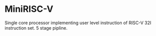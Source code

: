 # MiniRISC-V
Single core processor implementing user level instruction of RISC-V 32I instruction set.
5 stage pipline.
